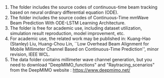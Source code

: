 1. The folder includes the source codes of continuous-time beam tracking based on neural ordinary differential equation (ODE).
2. The folder includes the source codes of Continuous-Time mmWave Beam Prediction With ODE-LSTM Learning Architecture.
3. The folder is free for academic use, including dataset utilization, simulation result reproduction, model improvement, etc.
4. For academic use, the related work may be published in:
Kuang-Hao (Stanley) Liu, Huang-Chou Lin, ``Low Overhead Beam Alignment for Mobile Millimeter Channel Based on Continuous-Time Prediction'', minor revision, IEEE WCL.
5. The data folder contains millimeter wave channel generation, but you need to download "DeepMIMO_functions" and "Raytracing_scenarios" from the DeepMIMO website : https://www.deepmimo.net/
